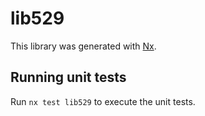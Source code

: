 # lib529

This library was generated with [Nx](https://nx.dev).

## Running unit tests

Run `nx test lib529` to execute the unit tests.
